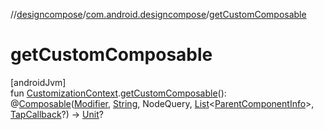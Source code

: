 //[designcompose](../../index.md)/[com.android.designcompose](index.md)/[getCustomComposable](get-custom-composable.md)

# getCustomComposable

[androidJvm]\
fun [CustomizationContext](-customization-context/index.md).[getCustomComposable](get-custom-composable.md)(): @[Composable](https://developer.android.com/reference/kotlin/androidx/compose/runtime/Composable.html)([Modifier](https://developer.android.com/reference/kotlin/androidx/compose/ui/Modifier.html), [String](https://kotlinlang.org/api/latest/jvm/stdlib/kotlin/-string/index.html), NodeQuery, [List](https://kotlinlang.org/api/latest/jvm/stdlib/kotlin.collections/-list/index.html)&lt;[ParentComponentInfo](-parent-component-info/index.md)&gt;, [TapCallback](index.md#442006480%2FClasslikes%2F-2092570116)?) -&gt; [Unit](https://kotlinlang.org/api/latest/jvm/stdlib/kotlin/-unit/index.html)?
